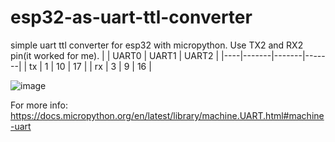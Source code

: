 # esp32-as-uart-ttl-converter
simple uart ttl converter for esp32 with micropython. 
Use TX2 and RX2 pin(it worked for me).
|    | UART0 | UART1 | UART2 |
|----|-------|-------|-------|
| tx | 1     | 10    | 17    |
| rx | 3     | 9     | 16    |


![image](https://user-images.githubusercontent.com/21161299/154164637-a10ae295-9607-48f3-b5e5-a19115052e09.png)

For more info: https://docs.micropython.org/en/latest/library/machine.UART.html#machine-uart
